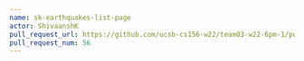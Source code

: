 ```yaml
---
name: sk-earthquakes-list-page
actor: ShivaanshK
pull_request_url: https://github.com/ucsb-cs156-w22/team03-w22-6pm-1/pull/56
pull_request_num: 56
---
```

